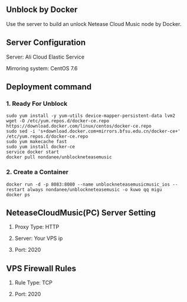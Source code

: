 ## Unblock by Docker

Use the server to build an unlock Netease Cloud Music node by Docker.

## Server Configuration

Server: Ali Cloud Elastic Service

Mirroring system: CentOS 7.6

## Deployment command

### 1. Ready For Unblock

```
sudo yum install -y yum-utils device-mapper-persistent-data lvm2
wget -O /etc/yum.repos.d/docker-ce.repo https://download.docker.com/linux/centos/docker-ce.repo
sudo sed -i 's+download.docker.com+mirrors.bfsu.edu.cn/docker-ce+' /etc/yum.repos.d/docker-ce.repo
sudo yum makecache fast
sudo yum install docker-ce
service docker start
docker pull nondanee/unblockneteasemusic
```

### 2. Create a Container

```
docker run -d -p 8083:8080 --name unblockneteasemusicmusic_ios --restart always nondanee/unblockneteasemusic -o kuwo qq migu
docker ps
```

## NeteaseCloudMusic(PC) Server Setting

1. Proxy Type: HTTP

2. Server: Your VPS ip

3. Port: 2020

## VPS Firewall Rules

1. Rule Type: TCP

2. Port: 2020
